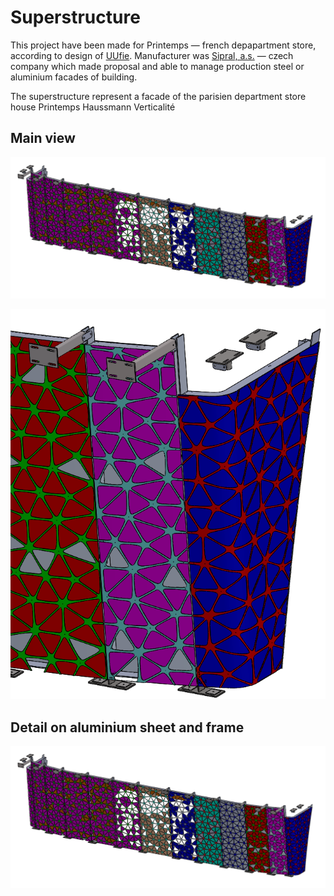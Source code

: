 # Superstructure

This project have been made for Printemps — french depapartment store, according to design of [UUfie](http://www.uufie.com/all/printemps-haussmann-verticalite/). Manufacturer was [Sipral, a.s.](http://www.sipral.cz/en/home) — czech company which made proposal and able to manage production steel or aluminium facades of building.

The superstructure represent a facade of the parisien department store house Printemps Haussmann Verticalité


## Main view
<p float="left">
  <img src="/Picture/Wall 1.PNG" width="900" /> 
<p float="left">
  <img src="/Picture/Wall 3.PNG" width="900" /> 
  
## Detail on aluminium sheet and frame
<p float="left">
  <img src="/Picture/Wall 1.PNG" width="900" /> 
